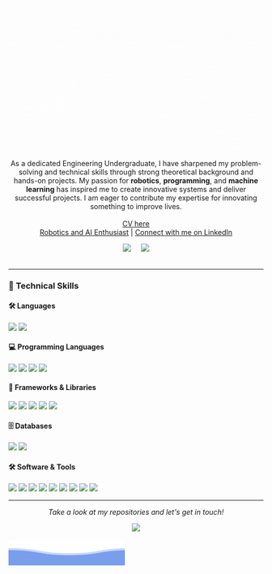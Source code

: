 ![Rajana Kavinda Samarakoon](https://github.com/RajanaKavinda/RajanaKavinda/blob/main/welcome.gif)

<p align="center">
      As a dedicated Engineering Undergraduate, I have sharpened my problem-solving and technical skills through strong theoretical background and hands-on projects. My passion for <b>robotics</b>, <b>programming</b>, and <b>machine learning</b> has inspired me to create innovative systems and deliver successful projects. I am eager to contribute my expertise for innovating something to improve lives.
<br><br>
<a href="https://drive.google.com/file/d/1CTvHlq6voWYcPuPksmPLp_G0Gguv_WTr/view?usp=sharing">CV here</a>
<br>
<a href="https://github.com/RajanaKavinda">Robotics and AI Enthusiast</a>
| <a href="https://www.linkedin.com/in/rajana-kavinda/">Connect with me on LinkedIn</a>
<br>
 <p align="center">
   <a href="https://www.linkedin.com/in/rajana-kavinda/"><img src="https://img.shields.io/badge/-Rajana%20Kavinda-blue?style=flat-square&logo=Linkedin&logoColor=white" /></a>&nbsp;&nbsp;&nbsp;&nbsp;
   <a href="mailto:rajana.k.samarakoon@gmail.com"><img src="https://img.shields.io/badge/-Email-red?style=flat-square&logo=gmail&logoColor=white" /></a>
<br>
<br>

---

### 🌟 Technical Skills

#### 🛠️ Languages  
<p align="left">
<img src="https://img.shields.io/badge/English-Professional_Proficiency-blue?style=flat-square" />
<img src="https://img.shields.io/badge/Sinhala-Native_Proficiency-orange?style=flat-square" />
</p>

#### 💻 Programming Languages  
<p align="left">
<img src="https://img.shields.io/badge/Python-green?style=flat-square&logo=python" />
<img src="https://img.shields.io/badge/C++-lightgrey?style=flat-square&logo=cplusplus" />
<img src="https://img.shields.io/badge/Java-yellow?style=flat-square&logo=java" />
<img src="https://img.shields.io/badge/JavaScript-yellow?style=flat-square&logo=javascript" />
</p>

#### 🔧 Frameworks & Libraries  
<p align="left">
<img src="https://img.shields.io/badge/ROS2-blueviolet?style=flat-square" />
<img src="https://img.shields.io/badge/ReactJS-blue?style=flat-square&logo=react" />
<img src="https://img.shields.io/badge/Spring_Boot-brightgreen?style=flat-square" />
<img src="https://img.shields.io/badge/OpenCV-lightgrey?style=flat-square&logo=opencv" />
<img src="https://img.shields.io/badge/Flutter-blue?style=flat-square&logo=flutter" />
</p>

#### 🗄️ Databases  
<p align="left">
<img src="https://img.shields.io/badge/MySQL-orange?style=flat-square&logo=mysql" />
<img src="https://img.shields.io/badge/Firebase_Firestore-brightgreen?style=flat-square&logo=firebase" />
</p>

#### 🛠️ Software & Tools  
<p align="left">
<img src="https://img.shields.io/badge/Git-lightgrey?style=flat-square&logo=git" />
<img src="https://img.shields.io/badge/Altium-lightgrey?style=flat-square&logo=altium" />
<img src="https://img.shields.io/badge/SolidWorks-orange?style=flat-square&logo=solidworks" />
<img src="https://img.shields.io/badge/MATLAB-red?style=flat-square&logo=matlab" />
<img src="https://img.shields.io/badge/Arduino-blue?style=flat-square&logo=arduino" />
<img src="https://img.shields.io/badge/Webots-green?style=flat-square" />
<img src="https://img.shields.io/badge/LaTeX-blue?style=flat-square&logo=latex" />
<img src="https://img.shields.io/badge/LTSpice-brightgreen?style=flat-square" />
<img src="https://img.shields.io/badge/Quartus_Prime-lightgrey?style=flat-square&logo=intel" />
</p>

---

<p align="center">
 <i>Take a look at my repositories and let's get in touch!</i>
<p  align="center">
<img src="https://visitor-badge.laobi.icu/badge?page_id=kavinda-samarakoon"/>       
</p>

</p>

![Rajana Kavinda Samarakoon](https://github.com/RajanaKavinda/RajanaKavinda/blob/main/bottom_header.svg)
<br>
</p>
